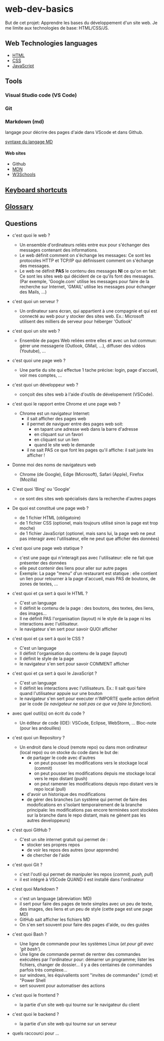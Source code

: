 # web-dev-basics

But de cet projet: Apprendre les bases du développement d'un site web.
Je me limite aux technologies de base: HTML/CSS/JS.

## Web Technologies languages

* [HTML](docs/languages/HTML.md)
* [CSS](docs/languages/CSS.md)
* [JavaScript](docs/languages/JavaScript.md)

## Tools

### Visual Studio code (**VS Code**)

### Git

### Markdown (md)

langage pour décrire des pages d'aide dans VScode et dans Github.

[syntaxe du langage MD](https://docs.github.com/fr/get-started/writing-on-github/getting-started-with-writing-and-formatting-on-github/basic-writing-and-formatting-syntax)

#### Web sites

* Github
* [MDN](https://developer.mozilla.org/fr/)
* [W3Schools](https://www.w3schools.com/)

## [Keyboard shortcuts](docs/shortcuts.md)

## [Glossary](docs/glossary.md)

## Questions

* c'est quoi le web ?
  * Un ensemble d'ordinateurs reliés entre eux pour s'échanger des messages contenant des informations.
  * Le web définit comment on s'échange les messages: Ce sont les protocoles HTTP et TCP/IP qui définissent comment on s'échange des messages.
  * Le web ne définit **PAS** le contenu des messages **NI** ce qu'on en fait: Ce sont les sites web qui décident de ce qu'ils font des messages. (Par exemple, 'Google.com' utilise les messages pour faire de la recherche sur Internet, 'GMAIL' utilise les messages pour échanger des Mails, ...)
  
* c'est quoi un serveur ?
  * Un ordinateur sans écran, qui appartient à une compagnie et qui est connecté au web pour y stocker des sites web. Ex.: Microsoft utilisent des milliers de serveur pour héberger 'Outlook'

* c'est quoi un site web ?
  * Ensemble de pages Web reliées entre elles et avec un but commun: gérer une messagerie (Outlook, GMail, ...), diffuser des vidéos (Youtube), ...

* c'est quoi une page web ?
  * Une partie du site qui effectue 1 tache précise: login, page d'accueil, voir mes comptes, ...

* c'est quoi un développeur web ?
  * conçoit des sites web à l'aide d'outils de dévelopement (VSCode).

* c'est quoi le rapport entre Chrome et une page web ?
  * Chrome est un navigateur Internet:
    * il sait afficher des pages web
    * il permet de naviguer entre des pages web soit:
      * en tapant une adresse web dans la barre d'adresse
      * en cliquant sur un favori
      * en cliquant sur un lien
      * quand le site web le demande
    * il ne sait PAS ce que font les pages qu'il affiche: il sait juste les afficher !

* Donne moi des noms de navigateurs web
  * Chrome (de Google), Edge (Microsoft), Safari (Apple), Firefox (Mozilla)

* C'est quoi 'Bing' ou 'Google'
  * ce sont des sites web spécialisés dans la recherche d'autres pages
  
* De quoi est constitué une page web ?
  * de 1 fichier HTML (obligatoire)
  * de 1 fichier CSS (optionel, mais toujours utilisé sinon la page est trop moche)
  * de 1 fichier JavaScript (optionel, mais sans lui, la page web ne peut pas interagir avec l'utilisateur, elle ne peut que afficher des données)

* c'est quoi une page web statique ?
  * c'est une page qui n'interagit pas avec l'utilisateur: elle ne fait que présenter des données
  * elle peut contenir des liens pour aller sur autre pages
  * Exemple: La page "menu" d'un restaurant est statique : elle contient un lien pour retourner à la page d'accueil, mais PAS de boutons, de zones de textes, ...

* c'est quoi et ça sert à quoi le HTML ?
  * C'est un language
  * Il définit le contenu de la page : des boutons, des textes, des liens, des images...
  * Il ne définit PAS l'organisation (layout) ni le style de la page ni les interactions avec l'utilisateur.
  * le navigateur s'en sert pour savoir QUOI afficher

* c'est quoi et ça sert à quoi le CSS ?
  * C'est un language
  * Il définit l'organisation du contenu de la page (layout)
  * Il définit le style de la page
  * le navigateur s'en sert pour savoir COMMENT afficher

* c'est quoi et ça sert à quoi le JavaScript ?
  * C'est un language
  * Il définit les interactions avec l'utilisateurs.
    Ex.: Il sait quoi faire quand l'utilisateur appuie sur une bouton
  * le navigateur s'en sert pour executer n'IMPORTE quelle action définit par le code (*le navigateur ne sait pas ce que va faire la fonction*).

* avec quel outil(s) on écrit du code ?
  * Un éditeur de code (IDE): VSCode, Eclipse, WebStorm, ... Bloc-note (pour les andouilles)

* c'est quoi un Repository ?
  * Un endroit dans le cloud (remote repo) ou dans mon ordinateur (local repo) ou on stocke du code dans le but de:
    * de partager le code avec d'autres
      * on peut pousser les modifications vers le stockage local (commit)
      * on peut pousser les modifications depuis me stockage local vers le repo distant (push)
      * on peut ramener les modifications depuis repo distant vers le repo local (pull)
    * d'avoir un historique des modifications
    * de gérer des branches (un système qui permet de faire des modofications en s'isolant temporairement de la branche principale: les modifications pas encore terminées sont stockées sur la branche dans le repo distant, mais ne gènent pas les autres developpeurs)
  
* c'est quoi GitHub ?
  * C'est un site internet gratuit qui permet de :
    * stocker ses propres repos
    * de voir les repos des autres (pour apprendre)
    * de chercher de l'aide

* c'est quoi Git ?
  * c'est l'outil qui permet de manipuler les repos (*commit, push, pull*)
  * il est intégré à VSCode QUAND il est installé dans l'ordinateur

* c'est quoi Markdown ?
  * c'est un language (abreviation: MD)
  * il sert pour faire des pages de texte simples avec un peu de texte, des images, des liens et un peu de style (cette page est une page MD)
  * GitHub sait afficher les fichiers MD
  * On s'en sert souvent pour faire des pages d'aide, ou des guides

* c'est quoi Bash ?
  * Une ligne de commande pour les systèmes Linux (*et pour git avec 'git bash'*).
  * Une ligne de commande permet de rentrer des commandes exécutées par l'ordinateur pour: démarrer un programme; lister les fichiers, changer de dossier... il y a des centaines de commandes parfois très complexe...
  * sur windows, les équivallents sont "invites de commandes" (cmd) et "Power Shell
  * sert souvent pour automatiser des actions

* c'est quoi le frontend ?
  * la partie d'un site web qui tourne sur le navigateur du client

* c'est quoi le backend ?
  * la partie d'un site web qui tourne sur un serveur

* quels raccourci pour ...
